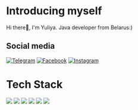 # Introducing myself
Hi there👋, I'm Yuliya. Java developer from Belarus:)

## Social media
[![Telegram](https://img.shields.io/badge/Telegram-SkyBlue.svg?logo=Telegram&logoColor=white)](https://t.me/yul_yats) [![Facebook](https://img.shields.io/badge/Facebook-%231877F2.svg?logo=Facebook&logoColor=white)](https://www.facebook.com/profile.php?id=100014076465735) [![Instagram](https://img.shields.io/badge/Instagram-red.svg?logo=Instagram&logoColor=white)](https://instagram.com/grrrlkas?igshid=YmMyMTA2M2Y=)

# Tech Stack
<img src="https://img.shields.io/badge/Java-plum?style=for-the-badge&logo=Java&logoColor=ЦВЕТ ЛОГОТИПА"/> <img src="https://img.shields.io/badge/Spring-sandybrown?style=for-the-badge&logo=Spring&logoColor=black"/> <img src="https://img.shields.io/badge/Spring Boot-goldenrod?style=for-the-badge&logo=Spring Boot&logoColor=black"/> <img src="https://img.shields.io/badge/Spring Security-peru?style=for-the-badge&logo=Spring Security&logoColor=black"/> <img src="https://img.shields.io/badge/Hibernate-chocolate?style=for-the-badge&logo=Hibernate&logoColor=black"/> <img src="https://img.shields.io/badge/SQL-brown?style=for-the-badge&logo=SQL=black"/> 





 







